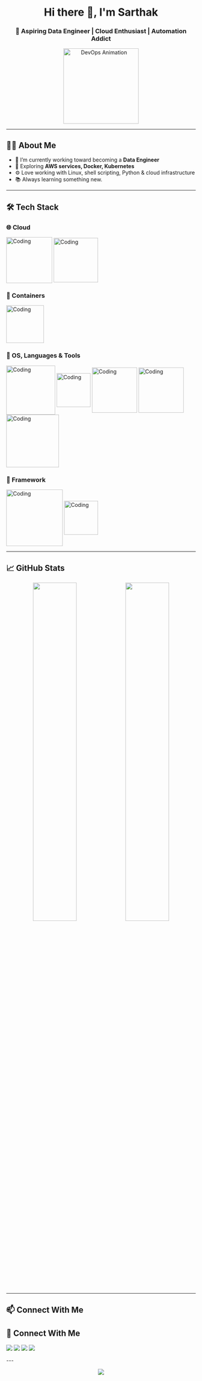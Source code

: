 <!-- README.md -->

<h1 align="center">Hi there 👋, I'm Sarthak </h1>
<h3 align="center">🚀 Aspiring Data Engineer | Cloud Enthusiast | Automation Addict</h3>

<p align="center">
  <img src="https://media.giphy.com/media/qgQUggAC3Pfv687qPC/giphy.gif" width="200" alt="DevOps Animation" />
</p>

---

## 🧑‍💻 About Me

- 🔭 I’m currently working toward becoming a **Data Engineer**
- 🌱 Exploring **AWS services, Docker, Kubernetes**
- ⚙️ Love working with Linux, shell scripting, Python & cloud infrastructure
- 📚 Always learning something new.

---

## 🛠️ Tech Stack

### 🌐 Cloud 
<p>
  <img align="middle" alt="Coding" width="122" src="https://logos-world.net/wp-content/uploads/2021/08/Amazon-Web-Services-AWS-Logo.png"/>
  <img align="middle" alt="Coding" width="118" src="https://miro.medium.com/v2/resize:fit:1400/0*m9JK79JYY6vlpxLz.gif"/>
</p>

### 🐳 Containers 
<p>
  <img align="middle" alt="Coding" width="100" src="https://cdn4.iconfinder.com/data/icons/logos-and-brands/512/97_Docker_logo_logos-512.png"/>
</p>

### 🧠 OS, Languages & Tools
<p>
  <img align="middle" alt="Coding" width="130" src="https://cdn.hashnode.com/res/hashnode/image/upload/v1681322678953/e53254bd-abb3-4ec3-8ca0-b35f01e9026f.gif"/>
  <img align="middle" alt="Coding" width="90" src="https://upload.wikimedia.org/wikipedia/commons/thumb/4/4b/Bash_Logo_Colored.svg/1024px-Bash_Logo_Colored.svg.png"/>
  <img align="middle" alt="Coding" width="120" src="https://i0.wp.com/junilearning.com/wp-content/uploads/2020/06/python-programming-language.webp?fit=800%2C800&ssl=1"/>
  <img align="middle" alt="Coding" width="120" src="https://png.pngtree.com/png-clipart/20190630/original/pngtree-yaml-file-document-icon-png-image_4177017.jpg"/>
  <img align="middle" alt="Coding" width="140" src="https://voiptrainers.com/wp-content/uploads/2024/09/Wireshark.webp"/>
</p>

### 🎨 Framework
<p>
  <img align="middle" alt="Coding" width="150" src="https://img.shields.io/badge/HTML-E34F26?style=for-the-badge&logo=html5&logoColor=white"/>
  <img align="middle" alt="Coding" width="90" src="https://avatars.githubusercontent.com/u/156354296?s=280&v=4"/>
</p>

---

## 📈 GitHub Stats

<p align="center">
  <img src="https://github-readme-stats.vercel.app/api?username=Delta-Ghosh&show_icons=true&theme=tokyonight" width="48%" />
  <img src="https://github-readme-stats.vercel.app/api/top-langs/?username=Delta-Ghosh&layout=compact&theme=tokyonight" width="48%" />
</p>

---

## 📫 Connect With Me

## 🔗 Connect With Me

<p>
  <a href="mailto:ghoshsarthak525@gmail.com"><img src="https://img.shields.io/badge/Gmail-D14836?style=for-the-badge&logo=gmail&logoColor=white"/></a>
  <a href="https://www.linkedin.com/in/sarthak-ghosh-549136291/"><img src="https://img.shields.io/badge/LinkedIn-0077B5?style=for-the-badge&logo=linkedin&logoColor=white"/></a>
  <a href="https://www.instagram.com/who.is_sarthak/"><img src="https://img.shields.io/badge/Instagram-E4405F?style=for-the-badge&logo=instagram&logoColor=white"/></a>
  <a href="https://www.facebook.com/profile.php?id=61555621666269"><img src="https://img.shields.io/badge/Facebook-1877F2?style=for-the-badge&logo=facebook&logoColor=white"/></a>
</p>
---

<p align="center">
  <img src="https://capsule-render.vercel.app/api?type=waving&color=gradient&height=100&section=footer"/>
</p>

